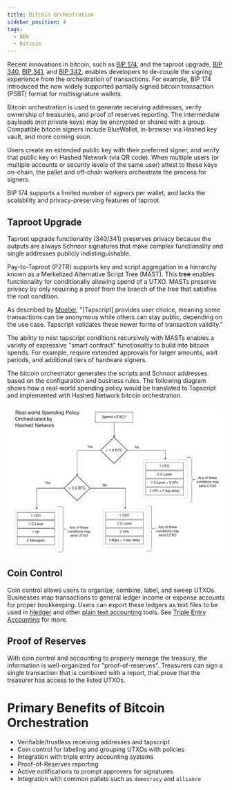 ```yaml
---
title: Bitcoin Orchestration
sidebar_position: 4
tags:
  - NBV
  - bitcoin
---
```


<head>
  <title>Hashed Network Bitcoin Orchestration</title>
  <meta charSet="utf-8" />
  <meta property="og:image" content="https://docs.hashed.network/img/taproot-example.png" />
  <meta property="og:description" content="The bitcoin orchestrator generates the scripts and Schnoor addresses based on the configuration and business rules. The following diagram shows how a real-world spending policy would be translated to Tapscript and implemented with Hashed Network bitcoin orchestration." />
  <meta property="og:title" content="Hashed Network Bitcoin Orchestration" />
  <meta property="og:url" content="https://docs.hashed.network/docs/nbv" />
</head>

Recent innovations in bitcoin, such as [BIP 174](https://en.bitcoin.it/wiki/BIP_0174), and the taproot upgrade, [BIP 340](https://en.bitcoin.it/wiki/BIP_0340), [BIP 341](https://en.bitcoin.it/wiki/BIP_0341), and [BIP 342](https://en.bitcoin.it/wiki/BIP_0342), enables developers to de-couple the signing experience from the orchestration of transactions. For example, BIP 174 introduced the now widely supported partially signed bitcoin transaction (PSBT) format for multisignature wallets. 

Bitcoin orchestration is used to generate receiving addresses, verify ownership of treasuries, and proof of reserves reporting. The intermediate payloads (not private keys) may be encrypted or shared with a group. Compatible bitcoin signers include BlueWallet, in-browser via Hashed key vault, and more coming soon.

Users create an extended public key with their preferred signer, and verify that public key on Hashed Network (via QR code). When multiple users (or multiple accounts or security levels of the same user) attest to these keys on-chain, the pallet and off-chain workers orchestrate the process for signers. 

BIP 174 supports a limited number of signers per wallet, and lacks the scalability and privacy-preserving features of taproot.

## Taproot Upgrade
Taproot upgrade functionality (340/341) preserves privacy because the outputs are always Schnoor signatures that make complex functionality and single addresses publicly indistinguishable. 

Pay-to-Taproot (P2TR) supports key and script aggregation in a hierarchy known as a Merkelized Alternative Script Tree (MAST). This **tree** enables functionality for conditionally allowing spend of a UTXO. MASTs preserve privacy by only requiring a proof from the branch of the tree that satisfies the root condition.

As described by [Moeller](https://beincrypto.com/learn/taproot/), "[Tapscript] provides user choice, meaning some transactions can be anonymous while others can stay public, depending on the use case. Tapscript validates these newer forms of transaction validity."

The ability to nest tapscript conditions recursively with MASTs enables a variety of expressive "smart contract" functionality to build into bitcoin spends. For example, require extended approvals for larger amounts, wait periods, and additional tiers of hardware signers.

The bitcoin orchestrator generates the scripts and Schnoor addresses based on the configuration and business rules. The following diagram shows how a real-world spending policy would be translated to Tapscript and implemented with Hashed Network bitcoin orchestration. 

![image](taproot-example.png)

## Coin Control
Coin control allows users to organize, combine, label, and sweep UTXOs. Businesses map transactions to general ledger income or expense accounts for proper bookkeeping. Users can export these ledgers as text files to be used in [hledger](https://www.hledger.org) and other [plain text accounting](https://plaintextaccounting.org/) tools. See [Triple Entry Accounting](accounting.md) for more.

## Proof of Reserves
With coin control and accounting to properly manage the treasury, the information is well-organized for "proof-of-reserves". Treasurers can sign a single transaction that is combined with a report, that prove that the treasurer has access to the listed UTXOs.

# Primary Benefits of Bitcoin Orchestration
- Verifiable/trustless receiving addresses and tapscript
- Coin control for labeling and grouping UTXOs with policies
- Integration with triple entry accounting systems
- Proof-of-Reserves reporting
- Active notifications to prompt approvers for signatures
- Integration with common pallets such as `democracy` and `alliance`








